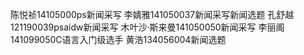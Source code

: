 陈悦祯14105000ps新闻采写
李婧雅141050037新闻采写新闻选题
孔舒越121190039psaidw新闻采写
木叶沙·斯来曼141050050新闻采写
李丽阁141099050C语言入门级选手
黄浩134056004新闻选题